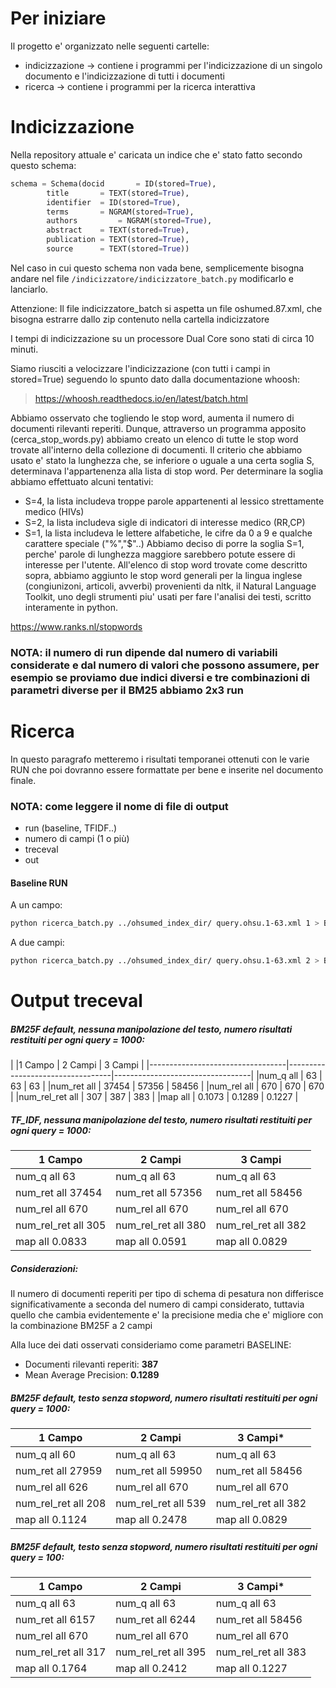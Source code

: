 Per iniziare
============

Il progetto e' organizzato nelle seguenti cartelle:
* indicizzazione -> contiene i programmi per l'indicizzazione di un singolo documento e l'indicizzazione di tutti i documenti
* ricerca -> contiene i programmi per la ricerca interattiva

Indicizzazione
==============

Nella repository attuale e' caricata un indice che e' stato fatto secondo questo schema:

```python
schema = Schema(docid      	= ID(stored=True),
		title      	= TEXT(stored=True),
		identifier	= ID(stored=True),
		terms 		= NGRAM(stored=True),
		authors      	= NGRAM(stored=True),
		abstract 	= TEXT(stored=True),
		publication	= TEXT(stored=True),
		source 		= TEXT(stored=True))

```

Nel caso in cui questo schema non vada bene, semplicemente bisogna andare nel
file ```/indicizzatore/indicizzatore_batch.py``` modificarlo e lanciarlo.

Attenzione: Il file indicizzatore_batch si aspetta un file oshumed.87.xml, che
bisogna estrarre dallo zip contenuto nella cartella indicizzatore

I tempi di indicizzazione su un processore Dual Core sono stati di circa 10 minuti.

Siamo riusciti a velocizzare l'indicizzazione (con tutti i campi in stored=True) seguendo lo spunto dato dalla documentazione whoosh:
> https://whoosh.readthedocs.io/en/latest/batch.html

Abbiamo osservato che togliendo le stop word, aumenta il numero di documenti rilevanti reperiti.
Dunque, attraverso un programma apposito (cerca_stop_words.py) abbiamo creato un elenco di tutte le stop word trovate all'interno della collezione di documenti. Il criterio che abbiamo usato e' stato la lunghezza che, se inferiore o uguale a una certa soglia S, determinava l'appartenenza alla lista di stop word.
Per determinare la soglia abbiamo effettuato alcuni tentativi:
* S=4, la lista includeva troppe parole appartenenti al lessico strettamente medico (HIVs)
* S=2, la lista includeva sigle di indicatori di interesse medico (RR,CP)
* S=1, la lista includeva le lettere alfabetiche, le cifre da 0 a 9 e qualche carattere speciale ("%","$"..)
Abbiamo deciso di porre la soglia S=1, perche' parole di lunghezza maggiore sarebbero potute essere di interesse per l'utente.
All'elenco di stop word trovate come descritto sopra, abbiamo aggiunto le stop word generali per la lingua inglese (congiunizoni, articoli, avverbi) provenienti da nltk, il Natural Language Toolkit, uno degli strumenti piu' usati per fare l'analisi dei testi, scritto interamente in python.

https://www.ranks.nl/stopwords

### NOTA: il numero di run dipende dal numero di variabili considerate e dal numero di valori che possono assumere, per esempio se proviamo due indici diversi e tre combinazioni di parametri diverse per il BM25 abbiamo 2x3 run

Ricerca
=======

In questo paragrafo metteremo i risultati temporanei ottenuti con le varie RUN che poi dovranno essere formattate per bene e inserite nel documento finale.

### NOTA: come leggere il nome di file di output
* run (baseline, TFIDF..)
* numero di campi (1 o più)
* treceval
* out

#### Baseline RUN
A un campo:
```bash
python ricerca_batch.py ../ohsumed_index_dir/ query.ohsu.1-63.xml 1 > BASELINE_UN_CAMPO.RUN
```

A due campi:
```bash
python ricerca_batch.py ../ohsumed_index_dir/ query.ohsu.1-63.xml 2 > BASELINE_DUE_CAMPI.RUN
```

Output treceval
===============

##### BM25F default, nessuna manipolazione del testo, numero risultati restituiti per ogni query = 1000:

|              |1 Campo             |              2 Campi             |              3 Campi             |
|----------------------------------|----------------------------------|----------------------------------|
|num_q              all |   63     |    63                            |  63                              |
|num_ret            all |   37454  |     57356                        |  58456                           |
|num_rel            all |   670    |      670                         |    670                           |
|num_rel_ret        all |   307    |     387                          |    383                           |
|map                all |   0.1073 |    0.1289                        |   0.1227                         |


##### TF_IDF, nessuna manipolazione del testo, numero risultati restituiti per ogni query = 1000:

|              1 Campo             |              2 Campi             |              3 Campi             |
|----------------------------------|----------------------------------|----------------------------------|
| num_q              all    63     | num_q              all    63     | num_q              all    63     |
| num_ret            all    37454  | num_ret            all    57356  | num_ret            all    58456  |
| num_rel            all    670    | num_rel            all    670    | num_rel            all    670    |
| num_rel_ret        all    305    | num_rel_ret        all    380    | num_rel_ret        all    382    |
| map                all    0.0833 | map                all    0.0591 | map                all    0.0829 |

##### Considerazioni:
Il numero di documenti reperiti per tipo di schema di pesatura non differisce significativamente a seconda del numero di campi considerato, tuttavia quello che cambia evidentemente e' la precisione media che e' migliore con la combinazione BM25F a 2 campi

Alla luce dei dati osservati consideriamo come parametri BASELINE:
* Documenti rilevanti reperiti: **387**
* Mean Average Precision: **0.1289**

##### BM25F default, testo senza stopword, numero risultati restituiti per ogni query = 1000:

|              1 Campo             |              2 Campi             |              3 Campi*             |
|----------------------------------|----------------------------------|----------------------------------|
| num_q              all    60     | num_q              all    63     | num_q              all    63     |
| num_ret            all    27959  | num_ret            all    59950  | num_ret            all    58456  |
| num_rel            all    626    | num_rel            all    670    | num_rel            all    670    |
| num_rel_ret        all    208    | num_rel_ret        all    539    | num_rel_ret        all    382    |
| map                all    0.1124 | map                all    0.2478 | map                all    0.0829 |

##### BM25F default, testo senza stopword, numero risultati restituiti per ogni query = 100:

|              1 Campo             |              2 Campi             |              3 Campi*             |
|----------------------------------|----------------------------------|----------------------------------|
| num_q              all    63     | num_q              all    63     | num_q              all    63     |
| num_ret            all    6157   | num_ret            all    6244   | num_ret            all    58456  |
| num_rel            all    670    | num_rel            all    670    | num_rel            all    670    |
| num_rel_ret        all    317    | num_rel_ret        all    395    | num_rel_ret        all    383    |
| map                all    0.1764 | map                all    0.2412 | map                all    0.1227 |

